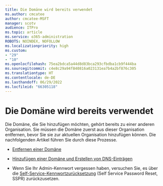 ```yaml
---
title: Die Domäne wird bereits verwendet
ms.author: cmcatee
author: cmcatee-MSFT
manager: scotv
audience: ITPro
ms.topic: article
ms.service: o365-administration
ROBOTS: NOINDEX, NOFOLLOW
ms.localizationpriority: high
ms.custom:
- "29"
- "10"
ms.openlocfilehash: 75ea2bdca5a44d8d83bca293cfbdba1cb9f444ba
ms.sourcegitcommit: c4e8c29a94f840816a023131ea7b4a2bf876c305
ms.translationtype: HT
ms.contentlocale: de-DE
ms.lasthandoff: 06/29/2022
ms.locfileid: "66305118"
---
```

# <a name="the-domain-is-already-in-use"></a>Die Domäne wird bereits verwendet

Die Domäne, die Sie hinzufügen möchten, gehört bereits zu einer anderen Organisation. Sie müssen die Domäne zuerst aus dieser Organisation entfernen, bevor Sie sie zur aktuellen Organisation hinzufügen können. Die nachfolgenden Artikel führen Sie durch diese Prozesse.
  
- [Entfernen einer Domäne](https://docs.microsoft.com/microsoft-365/admin/get-help-with-domains/remove-a-domain)

- [Hinzufügen einer Domäne und Erstellen von DNS-Einträgen](https://docs.microsoft.com/microsoft-365/admin/get-help-with-domains/create-dns-records-at-any-dns-hosting-provider)

- Wenn Sie Ihr Admin-Kennwort vergessen haben, versuchen Sie, es über die [Self-Service-Kennwortzurücksetzung](https://passwordreset.microsoftonline.com/) (Self Service Password Reset, SSPR) zurückzusetzen.
